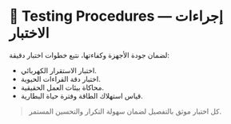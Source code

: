 # 🧪 Testing Procedures — إجراءات الاختبار

لضمان جودة الأجهزة وكفاءتها، نتبع خطوات اختبار دقيقة:

- اختبار الاستقرار الكهربائي.
- اختبار دقة القراءات الحيوية.
- محاكاة بيئات العمل الحقيقية.
- قياس استهلاك الطاقة وفترة حياة البطارية.

> كل اختبار موثق بالتفصيل لضمان سهولة التكرار والتحسين المستمر.
